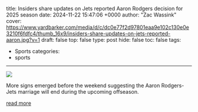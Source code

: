 title: Insiders share updates on Jets reported Aaron Rodgers decision for 2025 season
date: 2024-11-22 15:47:06 +0000
author: "Zac Wassink"
cover: https://www.yardbarker.com/media/d/c/dc0e77f2d97801eaa9e102c130e0e3210f6fdfc4/thumb_16x9/insiders-share-updates-on-jets-reported-aaron.jpg?v=1
draft: false
top: false
type: post
hide: false
toc: false
tags:
  - Sports
categories:
  - sports
---

![](https://www.yardbarker.com/media/d/c/dc0e77f2d97801eaa9e102c130e0e3210f6fdfc4/thumb_16x9/insiders-share-updates-on-jets-reported-aaron.jpg?v=1)

More signs emerged before the weekend suggesting the Aaron Rodgers-Jets marriage will end during the upcoming offseason.

[read more](https://www.yardbarker.com/nfl/articles/insiders_share_updates_on_jets_reported_aaron_rodgers_decision_for_2025_season/s1_13132_41279136)
